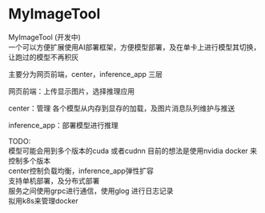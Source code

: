 # MyImageTool
MyImageTool  (开发中)  
一个可以方便扩展使用AI部署框架，方便模型部署，及在单卡上进行模型其切换，让跑过的模型不再积灰

主要分为网页前端，center，inference_app 三层

网页前端：上传显示图片，选择推理应用

center：管理 各个模型从内存到显存的加载，及图片消息队列维护与推送

inference_app：部署模型进行推理


TODO:  
模型可能会用到多个版本的cuda 或者cudnn 目前的想法是使用nvidia docker 来控制多个版本  
center控制负载均衡，inference_app弹性扩容   
支持单机部署，及分布式部署  
服务之间使用grpc进行通信，使用glog 进行日志记录    
拟用k8s来管理docker  
